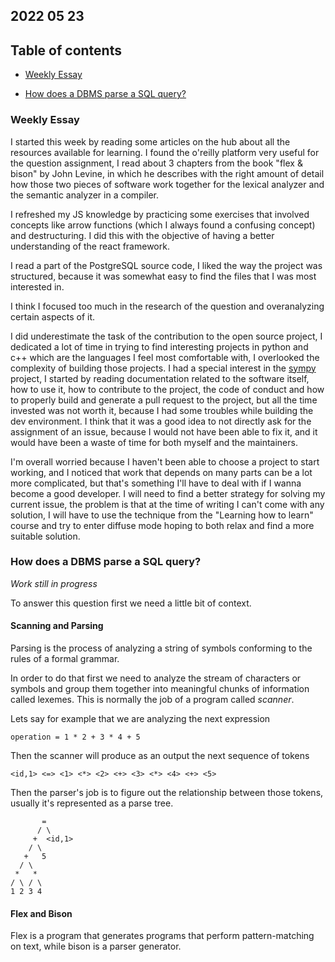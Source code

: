 ## 2022 05 23

## Table of contents

+ [Weekly Essay](#weekly-essay)

+ [How does a DBMS parse a SQL query?](#how-does-a-dbms-parse-a-sql-query)

### Weekly Essay

I started this week by reading some articles on the hub about all the resources available for learning. I found the o'reilly platform very useful for the question assignment, I read about 3 chapters from the book "flex & bison" by John Levine, in which he describes with the right amount of detail how those two pieces of software work together for the lexical analyzer and the semantic analyzer in a compiler.

I refreshed my JS knowledge by practicing some exercises that involved concepts like arrow functions (which I always found a confusing concept) and destructuring. I did this with the objective of having a better understanding of the react framework.

I read a part of the PostgreSQL source code, I liked the way the project was structured, because it was somewhat easy to find the files that I was most interested in.

I think I focused too much in the research of the question and overanalyzing certain aspects of it.

I did underestimate the task of the contribution to the open source project, I dedicated a lot of time in trying to find interesting projects in python and c++ which are the languages I feel most comfortable with, I overlooked the complexity of building those projects. I had a special interest in the [sympy
](https://github.com/sympy/sympy) project, I started by reading documentation related to the software itself, how to use it, how to contribute to the project, the code of conduct and how to properly build and generate a pull request to the project, but all the time invested was not worth it, because I had some troubles while building the dev environment. I think that it was a good idea to not directly ask for the assignment of an issue, because I would not have been able to fix it, and it would have been a waste of time for both myself and the maintainers.

I'm overall worried because I haven't been able to choose a project to start working, and I noticed that work that depends on many parts can be a lot more complicated, but that's something I'll have to deal with if I wanna become a good developer. I will need to find a better strategy for solving my current issue, the problem is that at the time of writing I can't come with any solution, I will have to use the technique from the "Learning how to learn" course and try to enter diffuse mode hoping to both relax and find a more suitable solution.

### How does a DBMS parse a SQL query?

*Work still in progress*

To answer this question first we need a little bit of context.

#### Scanning and Parsing

Parsing is the process of analyzing a string of symbols conforming to the rules of a formal grammar.

In order to do that first we need to analyze the stream of characters or symbols and group them together into meaningful chunks of information called lexemes. This is normally the job of a program called *scanner*.

Lets say for example that we are analyzing the next expression

```
operation = 1 * 2 + 3 * 4 + 5
```

Then the scanner will produce as an output the next sequence of tokens

``` 
<id,1> <=> <1> <*> <2> <+> <3> <*> <4> <+> <5>
```

Then the parser's job is to figure out the relationship between those tokens, usually it's represented as a parse tree.

```    
       =
      / \
     +  <id,1>
    / \
   +   5
  / \
 *   *
/ \ / \
1 2 3 4 
```
#### Flex and Bison

Flex is a program that generates programs that perform pattern-matching on text, while bison is a parser generator.
